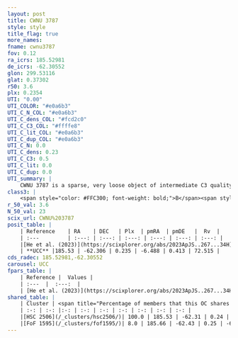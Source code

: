 ```yaml
---
layout: post
title: CWNU 3787
style: style
title_flag: true
more_names: 
fname: cwnu3787
fov: 0.12
ra_icrs: 185.52981
de_icrs: -62.30552
glon: 299.53116
glat: 0.37302
r50: 3.6
plx: 0.2354
UTI: "0.00"
UTI_COLOR: "#e0a6b3"
UTI_C_N_COL: "#e0a6b3"
UTI_C_dens_COL: "#fcd2c0"
UTI_C_C3_COL: "#ffffe8"
UTI_C_lit_COL: "#e0a6b3"
UTI_C_dup_COL: "#e0a6b3"
UTI_C_N: 0.0
UTI_C_dens: 0.23
UTI_C_C3: 0.5
UTI_C_lit: 0.0
UTI_C_dup: 0.0
UTI_summary: |
    CWNU 3787 is a sparse, very loose object of intermediate C3 quality. It was recently reported in the literature.<br><br><span style="color: #99180f; font-weight: bold;">Warning: </span>This is very likely a duplicate object, which shares a large percentage of members with at least one previously reported entry.<br><br><span style="color: #99180f; font-weight: bold;">Warning: </span>contains less than 25 stars with <i>P>0.5</i> estimated.
class3: |
    <span style="color: #FFC300; font-weight: bold;">B</span><span style="color: #FFC300; font-weight: bold;">B</span>
r_50_val: 3.6
N_50_val: 23
scix_url: CWNU%203787
posit_table: |
    | Reference    | RA    | DEC   | Plx  | pmRA  | pmDE   |  Rv  |
    | :---         | :---: | :---: | :---: | :---: | :---: | :---: |
    |[He et al. (2023)](https://scixplorer.org/abs/2023ApJS..267...34H) | 185.485 | -62.294 | 0.237 | -6.486 | 0.43 | -- |
    | **UCC** |185.53 | -62.306 | 0.235 | -6.488 | 0.413 | 72.515 | 
cds_radec: 185.52981,-62.30552
carousel: UCC
fpars_table: |
    | Reference |  Values |
    | :---  |  :---:  |
    | [He et al. (2023)](https://scixplorer.org/abs/2023ApJS..267...34H) | `A0=5.0, m-M=12.95, logA=7.7` |
shared_table: |
    | Cluster | <span title="Percentage of members that this OC shares with the ones listed">%</span>   | RA   | DEC   | Plx   | pmRA  | pmDE  | Rv | UTI |
    | :-: | :-: |:-: | :-: | :-: | :-: | :-: | :-: | :-: |
    |[HSC 2506](/_clusters/hsc2506/)| 100.0 | 185.53 | -62.31 | 0.24 | -6.49 | 0.42 | 31.11 |0.37 |
    |[FoF 1595](/_clusters/fof1595/)| 8.0 | 185.66 | -62.43 | 0.25 | -6.62 | 0.38 | -25.58 |0.03 |
---
```

